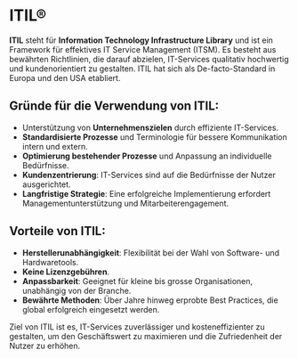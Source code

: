 # ITIL®

**ITIL** steht für **Information Technology Infrastructure Library** und ist ein Framework für effektives IT Service Management (ITSM). Es besteht aus bewährten Richtlinien, die darauf abzielen, IT-Services qualitativ hochwertig und kundenorientiert zu gestalten. ITIL hat sich als De-facto-Standard in Europa und den USA etabliert.

## Gründe für die Verwendung von ITIL:
- Unterstützung von **Unternehmenszielen** durch effiziente IT-Services.
- **Standardisierte Prozesse** und Terminologie für bessere Kommunikation intern und extern.
- **Optimierung bestehender Prozesse** und Anpassung an individuelle Bedürfnisse.
- **Kundenzentrierung**: IT-Services sind auf die Bedürfnisse der Nutzer ausgerichtet.
- **Langfristige Strategie**: Eine erfolgreiche Implementierung erfordert Managementunterstützung und Mitarbeiterengagement.

## Vorteile von ITIL:
- **Herstellerunabhängigkeit**: Flexibilität bei der Wahl von Software- und Hardwaretools.
- **Keine Lizenzgebühren**.
- **Anpassbarkeit**: Geeignet für kleine bis grosse Organisationen, unabhängig von der Branche.
- **Bewährte Methoden**: Über Jahre hinweg erprobte Best Practices, die global erfolgreich eingesetzt werden.

Ziel von ITIL ist es, IT-Services zuverlässiger und kosteneffizienter zu gestalten, um den Geschäftswert zu maximieren und die Zufriedenheit der Nutzer zu erhöhen.